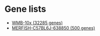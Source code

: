 # Gene lists

* [WMB-10x (32285 genes)](WMB-10x_gene-list.html)
* [MERFISH-C57BL6J-638850 (500 genes)](MERFISH-C57BL6J-638850_gene-list.html)